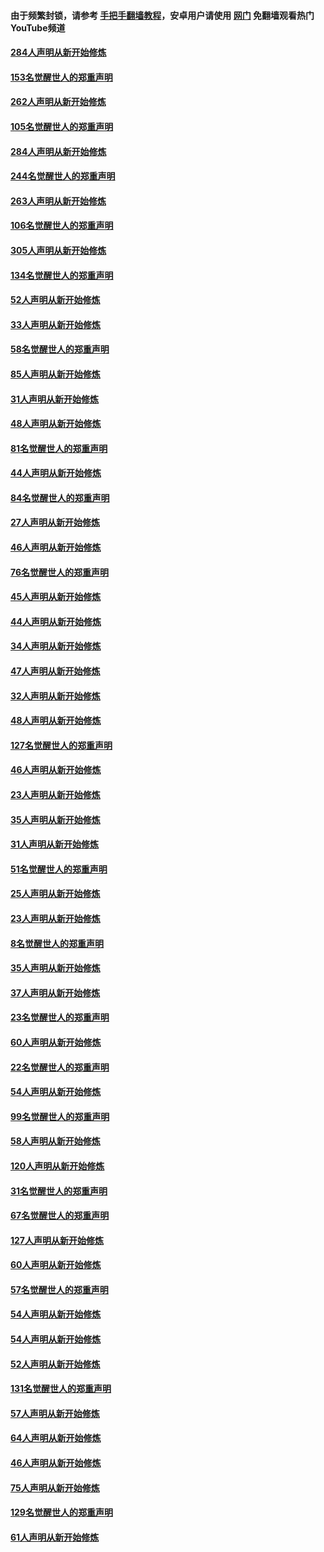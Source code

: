 #### 由于频繁封锁，请参考 [手把手翻墙教程](https://github.com/gfw-breaker/guides/wiki/)，安卓用户请使用 [网门](https://github.com/gfw-breaker/nogfw/blob/master/dl.md?t=04122000) 免翻墙观看热门YouTube频道 

#### [284人声明从新开始修炼](../pages/91/423296.md?t=04122000) 

#### [153名觉醒世人的郑重声明](../pages/91/423295.md?t=04122000) 

#### [262人声明从新开始修炼](../pages/91/423004.md?t=04122000) 

#### [105名觉醒世人的郑重声明](../pages/91/423003.md?t=04122000) 

#### [284人声明从新开始修炼](../pages/91/422707.md?t=04122000) 

#### [244名觉醒世人的郑重声明](../pages/91/422706.md?t=04122000) 

#### [263人声明从新开始修炼](../pages/91/422553.md?t=04122000) 

#### [106名觉醒世人的郑重声明](../pages/91/422552.md?t=04122000) 

#### [305人声明从新开始修炼](../pages/91/422153.md?t=04122000) 

#### [134名觉醒世人的郑重声明](../pages/91/422152.md?t=04122000) 

#### [52人声明从新开始修炼](../pages/91/421846.md?t=04122000) 

#### [33人声明从新开始修炼](../pages/91/421804.md?t=04122000) 

#### [58名觉醒世人的郑重声明](../pages/91/421845.md?t=04122000) 

#### [85人声明从新开始修炼](../pages/91/421769.md?t=04122000) 

#### [31人声明从新开始修炼](../pages/91/421763.md?t=04122000) 

#### [48人声明从新开始修炼](../pages/91/421605.md?t=04122000) 

#### [81名觉醒世人的郑重声明](../pages/91/421656.md?t=04122000) 

#### [44人声明从新开始修炼](../pages/91/421544.md?t=04122000) 

#### [84名觉醒世人的郑重声明](../pages/91/421543.md?t=04122000) 

#### [27人声明从新开始修炼](../pages/91/421465.md?t=04122000) 

#### [46人声明从新开始修炼](../pages/91/421454.md?t=04122000) 

#### [76名觉醒世人的郑重声明](../pages/91/421453.md?t=04122000) 

#### [45人声明从新开始修炼](../pages/91/421452.md?t=04122000) 

#### [44人声明从新开始修炼](../pages/91/421422.md?t=04122000) 

#### [34人声明从新开始修炼](../pages/91/421322.md?t=04122000) 

#### [47人声明从新开始修炼](../pages/91/421264.md?t=04122000) 

#### [32人声明从新开始修炼](../pages/91/421225.md?t=04122000) 

#### [48人声明从新开始修炼](../pages/91/421202.md?t=04122000) 

#### [127名觉醒世人的郑重声明](../pages/91/421224.md?t=04122000) 

#### [46人声明从新开始修炼](../pages/91/421203.md?t=04122000) 

#### [23人声明从新开始修炼](../pages/91/421138.md?t=04122000) 

#### [35人声明从新开始修炼](../pages/91/421122.md?t=04122000) 

#### [31人声明从新开始修炼](../pages/91/421081.md?t=04122000) 

#### [51名觉醒世人的郑重声明](../pages/91/421080.md?t=04122000) 

#### [25人声明从新开始修炼](../pages/91/421020.md?t=04122000) 

#### [23人声明从新开始修炼](../pages/91/420884.md?t=04122000) 

#### [8名觉醒世人的郑重声明](../pages/91/420883.md?t=04122000) 

#### [35人声明从新开始修炼](../pages/91/420809.md?t=04122000) 

#### [37人声明从新开始修炼](../pages/91/420766.md?t=04122000) 

#### [23名觉醒世人的郑重声明](../pages/91/420765.md?t=04122000) 

#### [60人声明从新开始修炼](../pages/91/420727.md?t=04122000) 

#### [22名觉醒世人的郑重声明](../pages/91/420726.md?t=04122000) 

#### [54人声明从新开始修炼](../pages/91/420529.md?t=04122000) 

#### [99名觉醒世人的郑重声明](../pages/91/420528.md?t=04122000) 

#### [58人声明从新开始修炼](../pages/91/420198.md?t=04122000) 

#### [120人声明从新开始修炼](../pages/91/420141.md?t=04122000) 

#### [31名觉醒世人的郑重声明](../pages/91/420197.md?t=04122000) 

#### [67名觉醒世人的郑重声明](../pages/91/420140.md?t=04122000) 

#### [127人声明从新开始修炼](../pages/91/420082.md?t=04122000) 

#### [60人声明从新开始修炼](../pages/91/420081.md?t=04122000) 

#### [57名觉醒世人的郑重声明](../pages/91/420080.md?t=04122000) 

#### [54人声明从新开始修炼](../pages/91/419533.md?t=04122000) 

#### [54人声明从新开始修炼](../pages/91/419532.md?t=04122000) 

#### [52人声明从新开始修炼](../pages/91/419531.md?t=04122000) 

#### [131名觉醒世人的郑重声明](../pages/91/419530.md?t=04122000) 

#### [57人声明从新开始修炼](../pages/91/419430.md?t=04122000) 

#### [64人声明从新开始修炼](../pages/91/419429.md?t=04122000) 

#### [46人声明从新开始修炼](../pages/91/419428.md?t=04122000) 

#### [75人声明从新开始修炼](../pages/91/419427.md?t=04122000) 

#### [129名觉醒世人的郑重声明](../pages/91/419426.md?t=04122000) 

#### [61人声明从新开始修炼](../pages/91/419198.md?t=04122000) 

